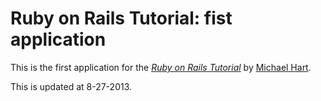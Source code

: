 # Ruby on Rails Tutorial: fist application

This is the first application for the 
[*Ruby on Rails Tutorial*](http://railstutorial.org/)
by [Michael Hart](http://michaelhartl.com).

This is updated at 8-27-2013.
